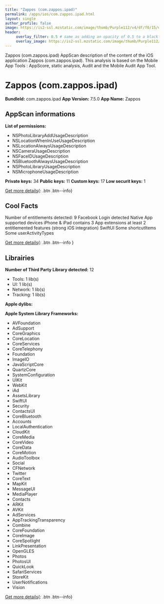 ```yaml
---
title: "Zappos (com.zappos.ipad)"
permalink: /apps/ios/com.zappos.ipad.html
layout: single
author_profile: false
image: https://is2-ssl.mzstatic.com/image/thumb/Purple112/v4/df/f0/15/dff0154a-5d3e-aa47-5486-aa6f0b48a139/AppIcon-0-1x_U007emarketing-0-10-0-sRGB-85-220.png/512x512bb.jpg
header: 
     overlay_filter: 0.5 # same as adding an opacity of 0.5 to a black background
     overlay_image: https://is2-ssl.mzstatic.com/image/thumb/Purple112/v4/df/f0/15/dff0154a-5d3e-aa47-5486-aa6f0b48a139/AppIcon-0-1x_U007emarketing-0-10-0-sRGB-85-220.png/512x512bb.jpg
---
```

Zappos (com.zappos.ipad) AppScan description of the content of the iOS application Zappos (com.zappos.ipad). This analysis is based on the Mobile App Tools : AppScore, static analysis, Audit and the Mobile Audit App Tool.

# Zappos (com.zappos.ipad)

**BundleId:** com.zappos.ipad
**App Version:** 7.5.0
**App Name:** Zappos


## AppScan informations 

**List of permissions:** 
- NSPhotoLibraryAddUsageDescription
- NSLocationWhenInUseUsageDescription
- NSLocationAlwaysUsageDescription
- NSCameraUsageDescription
- NSFaceIDUsageDescription
- NSBluetoothAlwaysUsageDescription
- NSPhotoLibraryUsageDescription
- NSMicrophoneUsageDescription
  
  
**Private keys:** 34
**Public keys:** 11
**Custom keys:** 17
**Low securit keys:** 1
  
[Get more details](/pricing.html){: .btn .btn--info}

## Cool Facts

Number of entitlements detected: 9
Facebook Login detected
Native App
supported devices iPhone & iPad
contains 3 App extensions
at least 2 entitlemented features (strong iOS integration)
SwiftUI
Some shortcutItems 
Some userActivityTypes
  
[Get more details](/pricing.html){: .btn .btn--info }

## Librairies 
**Number of Third Party Library detected:** 12
- Tools: 1 lib(s)
- UI: 1 lib(s)
- Network: 1 lib(s)
- Tracking: 1 lib(s)


**Apple dylibs:**


**Apple System Library Frameworks:**
- AVFoundation
- AdSupport
- CoreGraphics
- CoreLocation
- CoreServices
- CoreTelephony
- Foundation
- ImageIO
- JavaScriptCore
- QuartzCore
- SystemConfiguration
- UIKit
- WebKit
- iAd
- AssetsLibrary
- SwiftUI
- Security
- ContactsUI
- CoreBluetooth
- Accounts
- LocalAuthentication
- CloudKit
- CoreMedia
- CoreVideo
- CoreData
- CoreMotion
- AudioToolbox
- Social
- CFNetwork
- Twitter
- CoreText
- MapKit
- MessageUI
- MediaPlayer
- Contacts
- ARKit
- AVKit
- AdServices
- AppTrackingTransparency
- Combine
- CoreFoundation
- CoreImage
- CoreSpotlight
- LinkPresentation
- OpenGLES
- Photos
- PhotosUI
- QuickLook
- SafariServices
- StoreKit
- UserNotifications
- Vision


  
[Get more details](/pricing.html){: .btn .btn--info}

